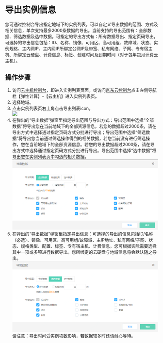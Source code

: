 # 导出实例信息

您可通过控制台导出指定地域下的实例列表，可以自定义导出数据的范围、方式及相关信息，单次支持最多2000条数据的导出。当前支持的导出范围有：全部数据、筛选数据及选中数据，可指定的导出方式有：所有数据导出、指定页码导出，可选择的导出信息包括：ID、名称、镜像、可用区、高可用组、故障域、状态、实例规格、主内网IP、主内网IP所绑定公网IP及带宽、私有网络、子网、专有宿主机、所绑定云硬盘、计费信息、标签、创建时间及到期时间（对于包年包月计费云主机）。

## 操作步骤

1. 访问[云主机控制台](https://cns-console.jdcloud.com/host/compute/list)，即进入实例列表页面。或访问[京东云控制台](https://console.jdcloud.com)点击左侧导航栏【弹性计算】-【云主机】进入实例列表页。
2. 选择地域。
3. 点击实例列表页右上角点击导出列表icon。<br> ![](../../../../../image/vm/exportinstance.png)
4. 在弹出的“导出数据”弹窗里指定导出范围与导出方式：导出范围中选择“全部数据”将导出您在当前地域下的全部资源信息，若您的数据超过2000条，请在导出方式中选择通过指定页码方式分批进行导出；导出范围中选择“筛选数据”将导出您当前通过筛选操作得到的相关数据，若您当前没有进行筛选操作，您在当前地域下的全部资源信息。若您的导出数据超过2000条，请在导出方式中选择通过指定页码方式分批进行导出。导出范围中选择“选中数据”将导出您在实例列表页中勾选的相关数据。<br> ![](../../../../../image/vm/importData1.png)
5. 在弹出的“导出数据”弹窗里指定导出信息：可选择的导出的信息包括ID/名称（必选）、镜像、可用区、高可用组/故障域、主IP地址、私有网络/子网、状态、规格类型、配置、标签、专有宿主机、计费信息，您可根据实际需要选择其中一项或多项进行数据导出。您所绑定的云硬盘与地域信息将会默认随之导出。<br> ![](../../../../../image/vm/importData2.png)
		请注意：导出时间受实例项数影响，若数据较多时还请耐心等待。
	
